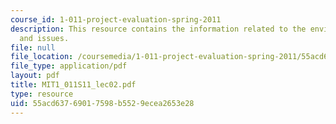 ```yaml
---
course_id: 1-011-project-evaluation-spring-2011
description: This resource contains the information related to the environmental concerns
  and issues.
file: null
file_location: /coursemedia/1-011-project-evaluation-spring-2011/55acd63769017598b5529ecea2653e28_MIT1_011S11_lec02.pdf
file_type: application/pdf
layout: pdf
title: MIT1_011S11_lec02.pdf
type: resource
uid: 55acd637-6901-7598-b552-9ecea2653e28
---
```

